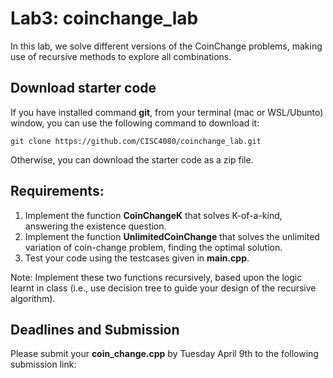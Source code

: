 # Lab3: coinchange_lab

In this lab, we solve different versions of the CoinChange problems, making use of recursive methods to explore all combinations. 


## Download starter code

If you have installed command **git**, from your terminal (mac or WSL/Ubunto) window, you can use the following command to download it:
```
git clone https://github.com/CISC4080/coinchange_lab.git
```
Otherwise, you can download the starter code as a zip file. 

## Requirements:

1. Implement the function **CoinChangeK** that solves K-of-a-kind, answering the existence question.
2. Implement the function **UnlimitedCoinChange** that solves the unlimited variation of coin-change problem, finding the optimal solution.
3. Test your code using the testcases given in **main.cpp**. 

Note: Implement these two functions recursively, based upon the logic learnt in class (i.e., use decision tree to guide your design of the 
recursive algorithm). 


## Deadlines and Submission

Please submit your **coin_change.cpp** by Tuesday April 9th to the following submission link:




